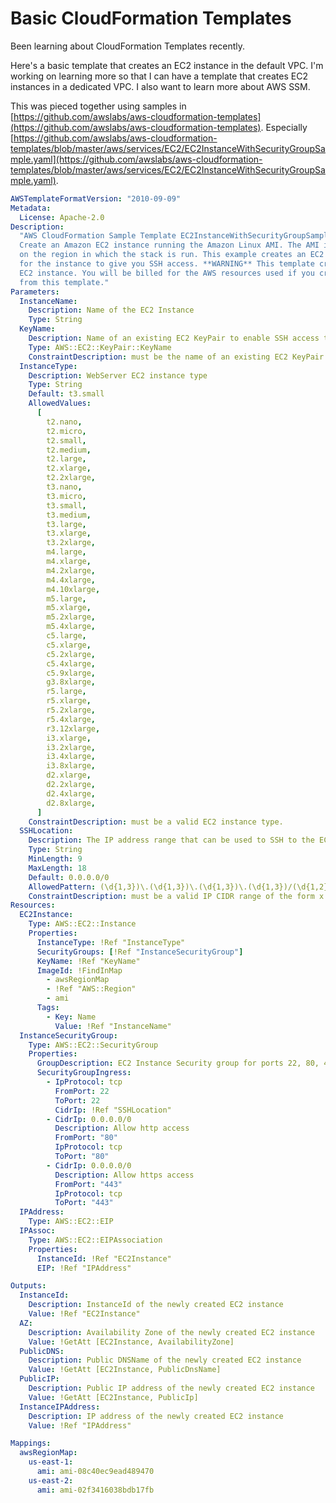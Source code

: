 # Basic CloudFormation Templates
Been learning about CloudFormation Templates recently.

Here's a basic template that creates an EC2 instance in the default VPC.
I'm working on learning more so that I can have a template that creates EC2 instances in a dedicated VPC.
I also want to learn more about AWS SSM.

This was pieced together using samples in [https://github.com/awslabs/aws-cloudformation-templates](https://github.com/awslabs/aws-cloudformation-templates).
Especially [https://github.com/awslabs/aws-cloudformation-templates/blob/master/aws/services/EC2/EC2InstanceWithSecurityGroupSample.yaml](https://github.com/awslabs/aws-cloudformation-templates/blob/master/aws/services/EC2/EC2InstanceWithSecurityGroupSample.yaml).

```yaml
AWSTemplateFormatVersion: "2010-09-09"
Metadata:
  License: Apache-2.0
Description:
  "AWS CloudFormation Sample Template EC2InstanceWithSecurityGroupSample:
  Create an Amazon EC2 instance running the Amazon Linux AMI. The AMI is chosen based
  on the region in which the stack is run. This example creates an EC2 security group
  for the instance to give you SSH access. **WARNING** This template creates an Amazon
  EC2 instance. You will be billed for the AWS resources used if you create a stack
  from this template."
Parameters:
  InstanceName:
    Description: Name of the EC2 Instance
    Type: String
  KeyName:
    Description: Name of an existing EC2 KeyPair to enable SSH access to the instance
    Type: AWS::EC2::KeyPair::KeyName
    ConstraintDescription: must be the name of an existing EC2 KeyPair.
  InstanceType:
    Description: WebServer EC2 instance type
    Type: String
    Default: t3.small
    AllowedValues:
      [
        t2.nano,
        t2.micro,
        t2.small,
        t2.medium,
        t2.large,
        t2.xlarge,
        t2.2xlarge,
        t3.nano,
        t3.micro,
        t3.small,
        t3.medium,
        t3.large,
        t3.xlarge,
        t3.2xlarge,
        m4.large,
        m4.xlarge,
        m4.2xlarge,
        m4.4xlarge,
        m4.10xlarge,
        m5.large,
        m5.xlarge,
        m5.2xlarge,
        m5.4xlarge,
        c5.large,
        c5.xlarge,
        c5.2xlarge,
        c5.4xlarge,
        c5.9xlarge,
        g3.8xlarge,
        r5.large,
        r5.xlarge,
        r5.2xlarge,
        r5.4xlarge,
        r3.12xlarge,
        i3.xlarge,
        i3.2xlarge,
        i3.4xlarge,
        i3.8xlarge,
        d2.xlarge,
        d2.2xlarge,
        d2.4xlarge,
        d2.8xlarge,
      ]
    ConstraintDescription: must be a valid EC2 instance type.
  SSHLocation:
    Description: The IP address range that can be used to SSH to the EC2 instances
    Type: String
    MinLength: 9
    MaxLength: 18
    Default: 0.0.0.0/0
    AllowedPattern: (\d{1,3})\.(\d{1,3})\.(\d{1,3})\.(\d{1,3})/(\d{1,2})
    ConstraintDescription: must be a valid IP CIDR range of the form x.x.x.x/x.
Resources:
  EC2Instance:
    Type: AWS::EC2::Instance
    Properties:
      InstanceType: !Ref "InstanceType"
      SecurityGroups: [!Ref "InstanceSecurityGroup"]
      KeyName: !Ref "KeyName"
      ImageId: !FindInMap
        - awsRegionMap
        - !Ref "AWS::Region"
        - ami
      Tags:
        - Key: Name
          Value: !Ref "InstanceName"
  InstanceSecurityGroup:
    Type: AWS::EC2::SecurityGroup
    Properties:
      GroupDescription: EC2 Instance Security group for ports 22, 80, 443
      SecurityGroupIngress:
        - IpProtocol: tcp
          FromPort: 22
          ToPort: 22
          CidrIp: !Ref "SSHLocation"
        - CidrIp: 0.0.0.0/0
          Description: Allow http access
          FromPort: "80"
          IpProtocol: tcp
          ToPort: "80"
        - CidrIp: 0.0.0.0/0
          Description: Allow https access
          FromPort: "443"
          IpProtocol: tcp
          ToPort: "443"
  IPAddress:
    Type: AWS::EC2::EIP
  IPAssoc:
    Type: AWS::EC2::EIPAssociation
    Properties:
      InstanceId: !Ref "EC2Instance"
      EIP: !Ref "IPAddress"

Outputs:
  InstanceId:
    Description: InstanceId of the newly created EC2 instance
    Value: !Ref "EC2Instance"
  AZ:
    Description: Availability Zone of the newly created EC2 instance
    Value: !GetAtt [EC2Instance, AvailabilityZone]
  PublicDNS:
    Description: Public DNSName of the newly created EC2 instance
    Value: !GetAtt [EC2Instance, PublicDnsName]
  PublicIP:
    Description: Public IP address of the newly created EC2 instance
    Value: !GetAtt [EC2Instance, PublicIp]
  InstanceIPAddress:
    Description: IP address of the newly created EC2 instance
    Value: !Ref "IPAddress"

Mappings:
  awsRegionMap:
    us-east-1:
      ami: ami-08c40ec9ead489470
    us-east-2:
      ami: ami-02f3416038bdb17fb
```
